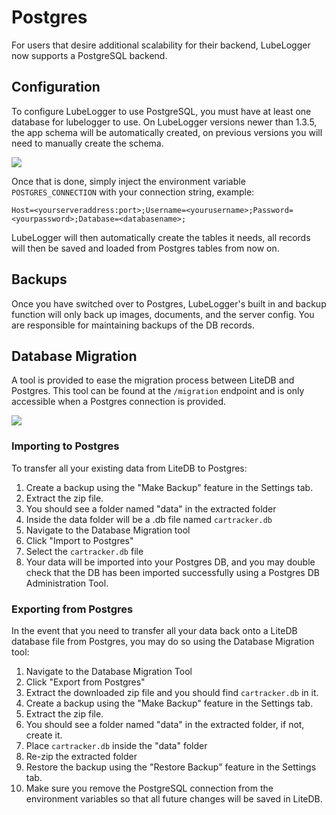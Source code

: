 # Postgres

For users that desire additional scalability for their backend, LubeLogger now supports a PostgreSQL backend.

## Configuration

To configure LubeLogger to use PostgreSQL, you must have at least one database for lubelogger to use. On LubeLogger versions newer than 1.3.5, the app schema will be automatically created, on previous versions you will need to manually create the schema.

![](/Advanced/Postgres/a/image-1726781278694.png)

Once that is done, simply inject the environment variable `POSTGRES_CONNECTION` with your connection string, example:

```
Host=<yourserveraddress:port>;Username=<yourusername>;Password=<yourpassword>;Database=<databasename>;
```

LubeLogger will then automatically create the tables it needs, all records will then be saved and loaded from Postgres tables from now on.

## Backups

Once you have switched over to Postgres, LubeLogger's built in and backup function will only back up images, documents, and the server config. You are responsible for maintaining backups of the DB records.

## Database Migration

A tool is provided to ease the migration process between LiteDB and Postgres. This tool can be found at the `/migration` endpoint and is only accessible when a Postgres connection is provided.

![](/Advanced/Postgres/a/image-1726781283739.png)

### Importing to Postgres

To transfer all your existing data from LiteDB to Postgres:
1. Create a backup using the "Make Backup" feature in the Settings tab.
2. Extract the zip file.
3. You should see a folder named "data" in the extracted folder
4. Inside the data folder will be a .db file named `cartracker.db`
5. Navigate to the Database Migration tool
6. Click "Import to Postgres"
7. Select the `cartracker.db` file
8. Your data will be imported into your Postgres DB, and you may double check that the DB has been imported successfully using a Postgres DB Administration Tool.

### Exporting from Postgres

In the event that you need to transfer all your data back onto a LiteDB database file from Postgres, you may do so using the Database Migration tool:
1. Navigate to the Database Migration Tool
2. Click "Export from Postgres"
3. Extract the downloaded zip file and you should find `cartracker.db` in it.
4. Create a backup using the "Make Backup" feature in the Settings tab.
5. Extract the zip file.
6. You should see a folder named "data" in the extracted folder, if not, create it.
7. Place `cartracker.db` inside the "data" folder
8. Re-zip the extracted folder
9. Restore the backup using the "Restore Backup" feature in the Settings tab.
10. Make sure you remove the PostgreSQL connection from the environment variables so that all future changes will be saved in LiteDB.
